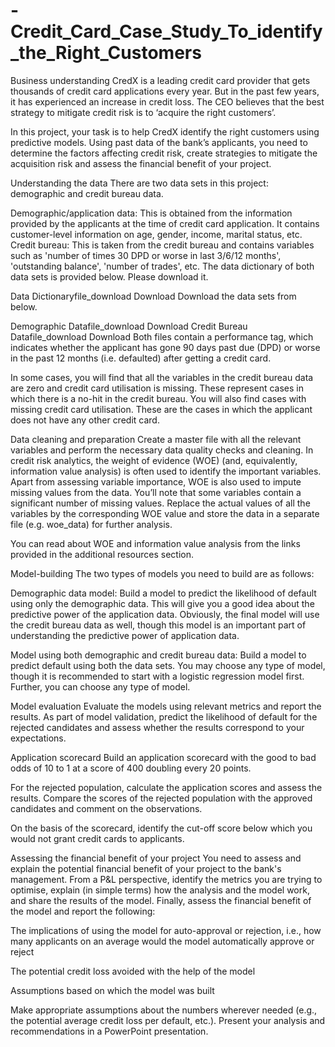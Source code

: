 # -Credit_Card_Case_Study_To_identify_the_Right_Customers

Business understanding
CredX is a leading credit card provider that gets thousands of credit card applications every year. But in the past few years, it has experienced an increase in credit loss. The CEO believes that the best strategy to mitigate credit risk is to ‘acquire the right customers’.

 

In this project, your task is to help CredX identify the right customers using predictive models. Using past data of the bank’s applicants, you need to determine the factors affecting credit risk, create strategies to mitigate the acquisition risk and assess the financial benefit of your project.   

 

Understanding the data
There are two data sets in this project: demographic and credit bureau data.  

Demographic/application data: This is obtained from the information provided by the applicants at the time of credit card application. It contains customer-level information on age, gender, income, marital status, etc.
Credit bureau: This is taken from the credit bureau and contains variables such as 'number of times 30 DPD or worse in last 3/6/12 months', 'outstanding balance', 'number of trades', etc.
The data dictionary of both data sets is provided below. Please download it.

Data Dictionaryfile_download	Download
 Download the data sets from below. 

Demographic Datafile_download	Download
Credit Bureau Datafile_download	Download
Both files contain a performance tag, which indicates whether the applicant has gone 90 days past due (DPD) or worse in the past 12 months (i.e. defaulted) after getting a credit card.

 

In some cases, you will find that all the variables in the credit bureau data are zero and credit card utilisation is missing. These represent cases in which there is a no-hit in the credit bureau. You will also find cases with missing credit card utilisation. These are the cases in which the applicant does not have any other credit card.

 

Data cleaning and preparation
Create a master file with all the relevant variables and perform the necessary data quality checks and cleaning. In credit risk analytics, the weight of evidence (WOE) (and, equivalently, information value analysis) is often used to identify the important variables. Apart from assessing variable importance, WOE is also used to impute missing values from the data. You’ll note that some variables contain a significant number of missing values. Replace the actual values of all the variables by the corresponding WOE value and store the data in a separate file (e.g. woe_data) for further analysis.   


You can read about WOE and information value analysis from the links provided in the additional resources section.  

 

Model-building
The two types of models you need to build are as follows:

Demographic data model: Build a model to predict the likelihood of default using only the demographic data. This will give you a good idea about the predictive power of the application data. Obviously, the final model will use the credit bureau data as well, though this model is an important part of understanding the predictive power of application data.

Model using both demographic and credit bureau data: Build a model to predict default using both the data sets. You may choose any type of model, though it is recommended to start with a logistic regression model first. Further, you can choose any type of model.

 

Model evaluation
Evaluate the models using relevant metrics and report the results. As part of model validation, predict the likelihood of default for the rejected candidates and assess whether the results correspond to your expectations. 

 

Application scorecard
Build an application scorecard with the good to bad odds of 10 to 1 at a score of 400 doubling every 20 points.

For the rejected population, calculate the application scores and assess the results. Compare the scores of the rejected population with the approved candidates and comment on the observations.

On the basis of the scorecard, identify the cut-off score below which you would not grant credit cards to applicants.
 

Assessing the financial benefit of your project
You need to assess and explain the potential financial benefit of your project to the bank's management. From a P&L perspective, identify the metrics you are trying to optimise, explain (in simple terms) how the analysis and the model work, and share the results of the model. Finally, assess the financial benefit of the model and report the following:

The implications of using the model for auto-approval or rejection, i.e., how many applicants on an average would the model automatically approve or reject

The potential credit loss avoided with the help of the model

Assumptions based on which the model was built 


Make appropriate assumptions about the numbers wherever needed (e.g., the potential average credit loss per default, etc.). Present your analysis and recommendations in a PowerPoint presentation.  
